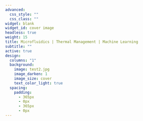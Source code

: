 ```yaml
---
advanced:
  css_style: ""
  css_class: ""
widget: blank
widget_id: cover image
headless: true
weight: 15
title: Microfluidics | Thermal Management | Machine Learning
subtitle: ""
active: true
design:
  columns: "1"
  background:
    image: test2.jpg
    image_darken: 1
    image_size: cover
    text_color_light: true
  spacing:
    padding:
      - 365px
      - 0px
      - 365px
      - 0px
---
```

